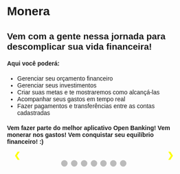# Monera
## Vem com a gente nessa jornada para descomplicar sua vida financeira! 

#### Aqui você poderá:

* Gerenciar seu orçamento financeiro
* Gerenciar seus investimentos
* Criar suas metas e te mostraremos como alcançá-las
* Acompanhar seus gastos em tempo real
* Fazer pagamentos e transferências entre as contas cadastradas

#### Vem fazer parte do melhor aplicativo Open Banking! Vem monerar nos gastos! Vem conquistar seu equilíbrio financeiro! :)

<style>
* {box-sizing: border-box}
body {font-family: Verdana, sans-serif; margin:0}
.mySlides {display: none}
img {
  vertical-align: middle;
  height: 25%;
  }

/* Slideshow container */
.slideshow-container {
  max-width: 1000px;
  position: relative;
  margin: auto;
}

/* Next & previous buttons */
.prev, .next {
  cursor: pointer;
  position: absolute;
  top: 50%;
  width: auto;
  padding: 16px;
  margin-top: -22px;
  color: yellow;
  font-weight: bold;
  font-size: 18px;
  transition: 0.6s ease;
  border-radius: 0 3px 3px 0;
  user-select: none;
}

/* Position the "next button" to the right */
.next {
  right: 0;
  border-radius: 3px 0 0 3px;
}

/* On hover, add a black background color with a little bit see-through */
.prev:hover, .next:hover {
  background-color: rgba(0,0,0,0.8);
}

/* Caption text */
.text {
  color: #f2f2f2;
  font-size: 15px;
  padding: 8px 12px;
  position: absolute;
  bottom: 8px;
  width: 100%;
  text-align: center;
}

/* Number text (1/3 etc) */
.numbertext {
  color: #f2f2f2;
  font-size: 12px;
  padding: 8px 12px;
  position: absolute;
  top: 0;
}

/* The dots/bullets/indicators */
.dot {
  cursor: pointer;
  height: 15px;
  width: 15px;
  margin: 0 2px;
  background-color: #bbb;
  border-radius: 50%;
  display: inline-block;
  transition: background-color 0.6s ease;
}

.active, .dot:hover {
  background-color: #717171;
}

/* Fading animation */
.fade {
  -webkit-animation-name: fade;
  -webkit-animation-duration: 1.5s;
  animation-name: fade;
  animation-duration: 1.5s;
}

@-webkit-keyframes fade {
  from {opacity: .4} 
  to {opacity: 1}
}

@keyframes fade {
  from {opacity: .4} 
  to {opacity: 1}
}

/* On smaller screens, decrease text size */
@media only screen and (max-width: 300px) {
  .prev, .next,.text {font-size: 11px}
}
</style>

<body>

<div class="slideshow-container">

<div class="mySlides fade">
  <img src="https://user-images.githubusercontent.com/25303261/79082509-e0013600-7cfc-11ea-98b8-3eb81e643590.png" style="width:100%">
</div>

<div class="mySlides fade">
  <img src="https://user-images.githubusercontent.com/25303261/79082534-20f94a80-7cfd-11ea-85ec-9ebf7b9ee5a6.png" style="width:100%">
</div>

<div class="mySlides fade">
  <img src="https://user-images.githubusercontent.com/25303261/79082535-22c30e00-7cfd-11ea-8126-83d063f84084.png" style="width:100%">
</div>

<div class="mySlides fade">
  <img src="https://user-images.githubusercontent.com/25303261/79082537-23f43b00-7cfd-11ea-8308-8ee19ad63c30.png" style="width:100%">
</div>

<div class="mySlides fade">
  <img src="https://user-images.githubusercontent.com/25303261/79082538-248cd180-7cfd-11ea-837a-e06091d4b326.png" style="width:100%">
</div>

<div class="mySlides fade">
  <img src="https://user-images.githubusercontent.com/25303261/79082539-25256800-7cfd-11ea-82b4-6101edd08e4d.png" style="width:100%">
</div>

<div class="mySlides fade">
  <img src="https://user-images.githubusercontent.com/25303261/79082540-26569500-7cfd-11ea-9a43-6c277d35ba9c.png" style="width:100%">
</div>


  <!-- Next and previous buttons -->
  <a class="prev" onclick="plusSlides(-1)">&#10094;</a>
  <a class="next" onclick="plusSlides(1)">&#10095;</a>
  
</div>

<br>

<div style="text-align:center">
  <span class="dot" onclick="currentSlide(1)"></span> 
  <span class="dot" onclick="currentSlide(2)"></span> 
  <span class="dot" onclick="currentSlide(3)"></span> 
  <span class="dot" onclick="currentSlide(4)"></span> 
  <span class="dot" onclick="currentSlide(5)"></span> 
  <span class="dot" onclick="currentSlide(6)"></span> 
  <span class="dot" onclick="currentSlide(7)"></span> 
</div>

<script>
var slideIndex = 1;
showSlides(slideIndex);

function plusSlides(n) {
  showSlides(slideIndex += n);
}

function currentSlide(n) {
  showSlides(slideIndex = n);
}

function showSlides(n) {
  var i;
  var slides = document.getElementsByClassName("mySlides");
  var dots = document.getElementsByClassName("dot");
  if (n > slides.length) {slideIndex = 1}    
  if (n < 1) {slideIndex = slides.length}
  for (i = 0; i < slides.length; i++) {
      slides[i].style.display = "none";  
  }
  for (i = 0; i < dots.length; i++) {
      dots[i].className = dots[i].className.replace(" active", "");
  }
  slides[slideIndex-1].style.display = "block";  
  dots[slideIndex-1].className += " active";
}
</script>
